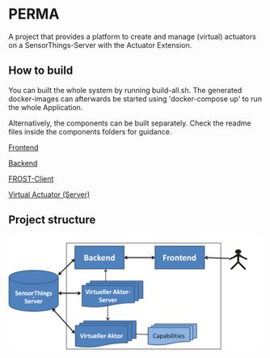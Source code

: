 # PERMA
A project that provides a platform to create and manage (virtual) actuators on a SensorThings-Server with the Actuator Extension.

## How to build
You can built the whole system by running build-all.sh. The generated docker-images can afterwards be started using 'docker-compose up' to run the whole Application.

Alternatively, the components can be built separately. Check the readme files inside the components folders for guidance.

[Frontend](frontend/README.md)

[Backend](backend/Readme.md)

[FROST-Client](FROST-Client/Readme.md)

[Virtual Actuator (Server)](virtueller-aktor%20+%20virtueller%20Aktor-Server/README.md)

## Project structure
![](Systemmodell.png)
